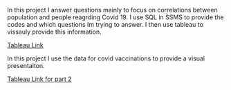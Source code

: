 In this project I answer questions mainly to focus on correlations between population and people reagrding Covid 19. I use SQL in SSMS to provide the codes and which  questions Im trying to answer. I then use tableau to vissauly provide this information. 

[Tableau Link](https://public.tableau.com/app/profile/mohammed.naeem8575/viz/FullCovidProject/Dashboard1) 


In this project I use the data for covid vaccinations to provide a visual presentaiton. 

[Tableau Link for part 2 ](https://public.tableau.com/app/profile/mohammed.naeem8575/viz/CovidVaccinations_16756199301520/GlobalVaccineTracker)

